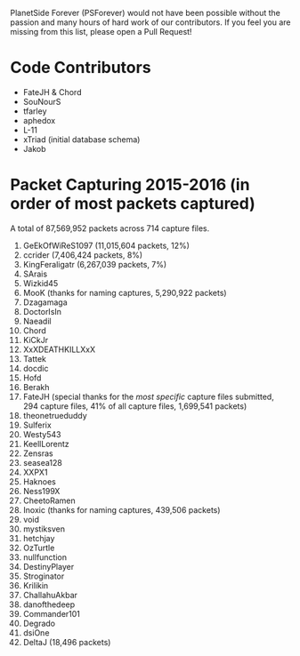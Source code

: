 PlanetSide Forever (PSForever) would not have been possible without the passion and many hours of hard work of our contributors.
If you feel you are missing from this list, please open a Pull Request!

Code Contributors
===================
* FateJH & Chord
* SouNourS
* tfarley
* aphedox
* L-11
* xTriad (initial database schema)
* Jakob

Packet Capturing 2015-2016 (in order of most packets captured)
=================
A total of 87,569,952 packets across 714 capture files.

1. GeEkOfWiReS1097 (11,015,604 packets, 12%)
1. ccrider (7,406,424 packets, 8%)
1. KingFeraligatr (6,267,039 packets, 7%)
1. SArais
1. Wizkid45
1. MooK (thanks for naming captures, 5,290,922 packets)
1. Dzagamaga
1. DoctorIsIn
1. Naeadil
1. Chord
1. KiCkJr
1. XxXDEATHKILLXxX
1. Tattek
1. docdic
1. Hofd
1. Berakh
1. FateJH (special thanks for the *most specific* capture files submitted, 294 capture files, 41% of all capture files, 1,699,541 packets)
1. theonetrueduddy
1. Sulferix
1. Westy543
1. KeellLorentz
1. Zensras
1. seasea128
1. XXPX1
1. Haknoes
1. Ness199X
1. CheetoRamen
1. Inoxic (thanks for naming captures, 439,506 packets)
1. void
1. mystiksven
1. hetchjay
1. OzTurtle
1. nullfunction
1. DestinyPlayer
1. Stroginator
1. Krilikin
1. ChallahuAkbar
1. danofthedeep
1. Commander101
1. Degrado
1. dsiOne
1. DeltaJ (18,496 packets)
